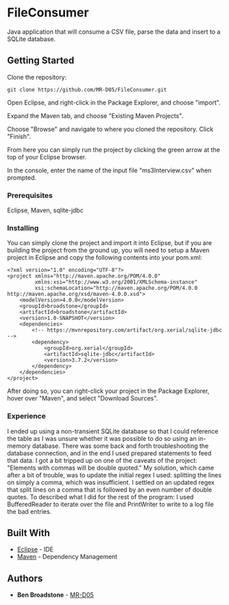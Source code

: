 # FileConsumer

Java application that will consume a CSV file, parse the data and insert to a SQLite database.

## Getting Started

Clone the repository:

```
git clone https://github.com/MR-D05/FileConsumer.git
```

Open Eclipse, and right-click in the Package Explorer, and choose "import".

Expand the Maven tab, and choose "Existing Maven Projects". 

Choose "Browse" and navigate to where you cloned the repository. Click "Finish".

From here you can simply run the project by clicking the green arrow at the top of your Eclipse browser. 

In the console, enter the name of the input file "ms3Interview.csv" when prompted. 

### Prerequisites

Eclipse, Maven, sqlite-jdbc

### Installing

You can simply clone the project and import it into Eclipse, but if you are building the project from the ground up, you will need to setup a Maven project in Eclipse and copy the following contents into your pom.xml:

```
<?xml version="1.0" encoding="UTF-8"?>
<project xmlns="http://maven.apache.org/POM/4.0.0"
         xmlns:xsi="http://www.w3.org/2001/XMLSchema-instance"
         xsi:schemaLocation="http://maven.apache.org/POM/4.0.0 http://maven.apache.org/xsd/maven-4.0.0.xsd">
    <modelVersion>4.0.0</modelVersion>
    <groupId>broadstone</groupId>
    <artifactId>broadstone</artifactId>
    <version>1.0-SNAPSHOT</version>
    <dependencies>
        <!-- https://mvnrepository.com/artifact/org.xerial/sqlite-jdbc -->
        <dependency>
            <groupId>org.xerial</groupId>
            <artifactId>sqlite-jdbc</artifactId>
            <version>3.7.2</version>
        </dependency>
    </dependencies>
</project>
```
After doing so, you can right-click your project in the Package Explorer, hover over "Maven", and select "Download Sources".

### Experience

I ended up using a non-transient SQLite database so that I could reference the table as I was unsure whether it was possible to do so using an in-memory database. There was some back and forth troubleshooting the database connection, and in the end I used prepared statements to feed that data. I got a bit tripped up on one of the caveats of the project: "Elements with commas will be double quoted." My solution, which came after a bit of trouble, was to update the initial regex I used: splitting the lines on simply a comma, which was insufficient. I settled on an updated regex that split lines on a comma that is followed by an even number of double quotes. To described what I did for the rest of the program: I used BufferedReader to iterate over the file and PrintWriter to write to a log file the bad entries.  

## Built With

* [Eclipse](https://www.eclipse.org) - IDE
* [Maven](https://maven.apache.org/) - Dependency Management

## Authors

* **Ben Broadstone** - [MR-D05](https://github.com/MR-D05)
